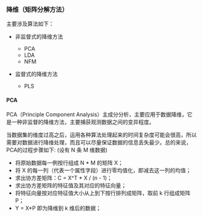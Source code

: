 ### 降维（矩阵分解方法）

主要涉及算法如下：

- 非监督式的降维方法
    - PCA
    - LDA
    - NFM

- 监督式的降维方法
    - PLS

#### PCA

PCA（Principle Component Analysis）主成分分析，主要应用于数据降维，它是一种非监督的降维方法，主要捕获观测数据之间的变异程度。

当数据集的维度过高之后，运用各种算法处理起来的时间复杂度可能会很高，所以需要对数据进行降维处理，而且可以尽量保证数据的信息丢失最少。总的来说，PCA的过程步骤如下: (设有 N 条 M 维数据)

- 将原始数据每一例按行组成 N * M 的矩阵 X； 
- 将 X 的每一列（代表一个属性字段）进行零均值化，即减去这一列的均值； 
- 求出协方差矩阵：C = X^T * X / (n - 1)；
- 求出协方差矩阵的特征值及其对应的特征向量； 
- 将特征向量按对应特征值大小从上到下按行排列成矩阵，取前 k 行组成矩阵 P； 
- Y = X*P 即为降维到 k 维后的数据；